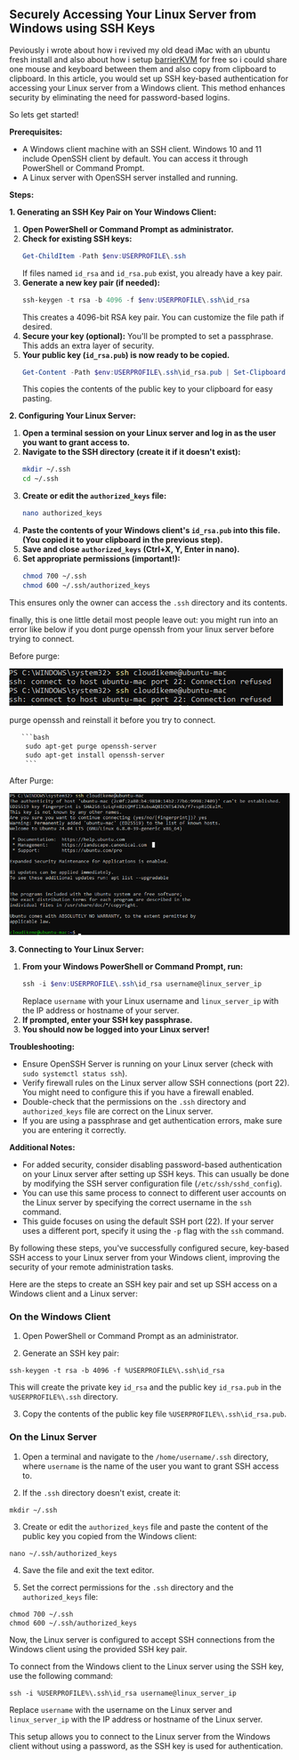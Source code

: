 ## Securely Accessing Your Linux Server from Windows using SSH Keys

Peviously i wrote about how i revived my old dead iMac with an ubuntu fresh install and also about how i setup [barrierKVM](https://github.com/debauchee/barrier) for free so i could share one mouse and keyboard between them and also copy from clipboard to clipboard. In this article, you would set up SSH key-based authentication for accessing your Linux server from a Windows client. This method enhances security by eliminating the need for password-based logins.

So lets get started!

**Prerequisites:**

* A Windows client machine with an SSH client. Windows 10 and 11 include OpenSSH client by default.  You can access it through PowerShell or Command Prompt.
* A Linux server with OpenSSH server installed and running.

**Steps:**

**1. Generating an SSH Key Pair on Your Windows Client:**

   1. **Open PowerShell or Command Prompt as administrator.**
   2. **Check for existing SSH keys:**
       ```powershell
       Get-ChildItem -Path $env:USERPROFILE\.ssh
       ```
       If files named `id_rsa` and `id_rsa.pub` exist, you already have a key pair. 
   3. **Generate a new key pair (if needed):**
       ```powershell
       ssh-keygen -t rsa -b 4096 -f $env:USERPROFILE\.ssh\id_rsa
       ```
       This creates a 4096-bit RSA key pair. You can customize the file path if desired.
   4. **Secure your key (optional):** 
       You'll be prompted to set a passphrase. This adds an extra layer of security.
   5. **Your public key (`id_rsa.pub`) is now ready to be copied.**
       ```powershell
       Get-Content -Path $env:USERPROFILE\.ssh\id_rsa.pub | Set-Clipboard 
       ```
       This copies the contents of the public key to your clipboard for easy pasting. 

**2. Configuring Your Linux Server:**

   1. **Open a terminal session on your Linux server and log in as the user you want to grant access to.**
   2. **Navigate to the SSH directory (create it if it doesn't exist):**
       ```bash
       mkdir ~/.ssh
       cd ~/.ssh
       ```
   3. **Create or edit the `authorized_keys` file:**
       ```bash
       nano authorized_keys 
       ``` 
   4. **Paste the contents of your Windows client's `id_rsa.pub` into this file. (You copied it to your clipboard in the previous step).** 
   5. **Save and close `authorized_keys` (Ctrl+X, Y, Enter in nano).** 
   6. **Set appropriate permissions (important!):**
       ```bash
       chmod 700 ~/.ssh
       chmod 600 ~/.ssh/authorized_keys
       ```

This ensures only the owner can access the `.ssh` directory and its contents.

finally, this is one little detail most people leave out: you might run into an error like below if you dont purge openssh from your linux server before trying to connect.

Before purge:

![alt text](ssh-no-purge-error.png)

purge openssh and reinstall it before you try to connect.

       ```bash
        sudo apt-get purge openssh-server
        sudo apt-get install openssh-server
        ```

After Purge: 

![alt text](ssh-after-purge.png)

**3. Connecting to Your Linux Server:**

   1. **From your Windows PowerShell or Command Prompt, run:**
       ```powershell
       ssh -i $env:USERPROFILE\.ssh\id_rsa username@linux_server_ip 
       ```
       Replace `username` with your Linux username and `linux_server_ip` with the IP address or hostname of your server.
   2. **If prompted, enter your SSH key passphrase.**
   3. **You should now be logged into your Linux server!**



**Troubleshooting:**

* Ensure OpenSSH Server is running on your Linux server (check with `sudo systemctl status ssh`).
* Verify firewall rules on the Linux server allow SSH connections (port 22). You might need to configure this if you have a firewall enabled. 
* Double-check that the permissions on the `.ssh` directory and `authorized_keys` file are correct on the Linux server.
* If you are using a passphrase and get authentication errors, make sure you are entering it correctly.

**Additional Notes:**

* For added security, consider disabling password-based authentication on your Linux server after setting up SSH keys. This can usually be done by modifying the SSH server configuration file (`/etc/ssh/sshd_config`).
* You can use this same process to connect to different user accounts on the Linux server by specifying the correct username in the `ssh` command. 
* This guide focuses on using the default SSH port (22). If your server uses a different port, specify it using the `-p` flag with the `ssh` command. 

By following these steps, you've successfully configured secure, key-based SSH access to your Linux server from your Windows client, improving the security of your remote administration tasks. 








Here are the steps to create an SSH key pair and set up SSH access on a Windows client and a Linux server:

### On the Windows Client

1. Open PowerShell or Command Prompt as an administrator.

2. Generate an SSH key pair:

```
ssh-keygen -t rsa -b 4096 -f %USERPROFILE%\.ssh\id_rsa
```

This will create the private key `id_rsa` and the public key `id_rsa.pub` in the `%USERPROFILE%\.ssh` directory.

3. Copy the contents of the public key file `%USERPROFILE%\.ssh\id_rsa.pub`.

### On the Linux Server

1. Open a terminal and navigate to the `/home/username/.ssh` directory, where `username` is the name of the user you want to grant SSH access to.

2. If the `.ssh` directory doesn't exist, create it:

```
mkdir ~/.ssh
```

3. Create or edit the `authorized_keys` file and paste the content of the public key you copied from the Windows client:

```
nano ~/.ssh/authorized_keys
```

4. Save the file and exit the text editor.

5. Set the correct permissions for the `.ssh` directory and the `authorized_keys` file:

```
chmod 700 ~/.ssh
chmod 600 ~/.ssh/authorized_keys
```

Now, the Linux server is configured to accept SSH connections from the Windows client using the provided SSH key pair.

To connect from the Windows client to the Linux server using the SSH key, use the following command:

```
ssh -i %USERPROFILE%\.ssh\id_rsa username@linux_server_ip
```

Replace `username` with the username on the Linux server and `linux_server_ip` with the IP address or hostname of the Linux server.

This setup allows you to connect to the Linux server from the Windows client without using a password, as the SSH key is used for authentication.
